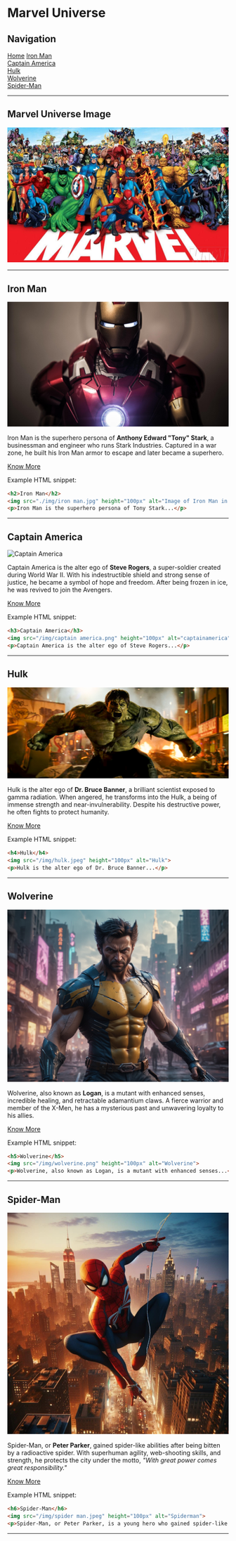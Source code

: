 # Marvel Universe

## Navigation

[Home](index.html)  [Iron Man](ironman.html)  
[Captain America](captainamerica.html)  
[Hulk](hulk.html)  
[Wolverine](wolverine.html)  
[Spider-Man](spiderman.html)  

---

## Marvel Universe Image
![Marvel Universe](marvelUniverse.jpg)

---

## Iron Man

![Iron Man](./img/iron%20man.jpg)

Iron Man is the superhero persona of **Anthony Edward "Tony" Stark**, a businessman and engineer who runs Stark Industries. Captured in a war zone, he built his Iron Man armor to escape and later became a superhero.

[Know More](ironman.html)

Example HTML snippet:
```html
<h2>Iron Man</h2>
<img src="./img/iron man.jpg" height="100px" alt="Image of Iron Man in armor">
<p>Iron Man is the superhero persona of Tony Stark...</p>
```

---

## Captain America

![Captain America](/img/captain%20america.png)

Captain America is the alter ego of **Steve Rogers**, a super-soldier created during World War II. With his indestructible shield and strong sense of justice, he became a symbol of hope and freedom. After being frozen in ice, he was revived to join the Avengers.

[Know More](captainamerica.html)

Example HTML snippet:
```html
<h3>Captain America</h3>
<img src="/img/captain america.png" height="100px" alt="captainamerica">
<p>Captain America is the alter ego of Steve Rogers...</p>
```

---

## Hulk

![Hulk](/img/hulk.jpeg)

Hulk is the alter ego of **Dr. Bruce Banner**, a brilliant scientist exposed to gamma radiation. When angered, he transforms into the Hulk, a being of immense strength and near-invulnerability. Despite his destructive power, he often fights to protect humanity.

[Know More](hulk.html)

Example HTML snippet:
```html
<h4>Hulk</h4>
<img src="/img/hulk.jpeg" height="100px" alt="Hulk">
<p>Hulk is the alter ego of Dr. Bruce Banner...</p>
```

---

## Wolverine

![Wolverine](/img/wolverine.png)

Wolverine, also known as **Logan**, is a mutant with enhanced senses, incredible healing, and retractable adamantium claws. A fierce warrior and member of the X-Men, he has a mysterious past and unwavering loyalty to his allies.

[Know More](Wolverine.html)

Example HTML snippet:
```html
<h5>Wolverine</h5>
<img src="/img/wolverine.png" height="100px" alt="Wolverine">
<p>Wolverine, also known as Logan, is a mutant with enhanced senses...</p>
```

---

## Spider-Man

![Spider-Man](/img/spider%20man.jpeg)

Spider-Man, or **Peter Parker**, gained spider-like abilities after being bitten by a radioactive spider. With superhuman agility, web-shooting skills, and strength, he protects the city under the motto, *"With great power comes great responsibility."*

[Know More](spiderman.html)

Example HTML snippet:
```html
<h6>Spider-Man</h6>
<img src="/img/spider man.jpeg" height="100px" alt="Spiderman">
<p>Spider-Man, or Peter Parker, is a young hero who gained spider-like abilities...</p>
```

---

